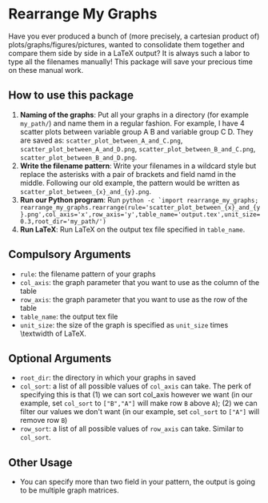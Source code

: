 # Rearrange My Graphs
Have you ever produced a bunch of (more precisely, a cartesian product of) plots/graphs/figures/pictures, wanted to consolidate them together and compare them side by side in a LaTeX output? It is always such a labor to type all the filenames manually! This package will save your precious time on these manual work.

## How to use this package
1. **Naming of the graphs**: Put all your graphs in a directory (for example `my_path/`) and name them in a regular fashion. For example, I have 4 scatter plots between variable group A B and variable group C D. They are saved as: `scatter_plot_between_A_and_C.png`, `scatter_plot_between_A_and_D.png`, `scatter_plot_between_B_and_C.png`, `scatter_plot_between_B_and_D.png`. 
2. **Write the filename pattern**: Write your filenames in a wildcard style but replace the asterisks with a pair of brackets and field namd in the middle. Following our old example, the pattern would be written as `scatter_plot_between_{x}_and_{y}.png`.
3. **Run our Python program**: Run ```python -c `import rearrange_my_graphs; rearrange_my_graphs.rearrange(rule='scatter_plot_between_{x}_and_{y}.png',col_axis='x',row_axis='y',table_name='output.tex',unit_size=0.3,root_dir='my_path/')```
4. **Run LaTeX**: Run LaTeX on the output tex file specified in `table_name`.

## Compulsory Arguments
- `rule`: the filename pattern of your graphs
- `col_axis`: the graph parameter that you want to use as the column of the table
- `row_axis`: the graph parameter that you want to use as the row of the table
- `table_name`: the output tex file
- `unit_size`: the size of the graph is specified as `unit_size` times \textwidth of LaTeX.

## Optional Arguments
- `root_dir`: the directory in which your graphs in saved
- `col_sort`: a list of all possible values of `col_axis` can take. The perk of specifying this is that (1) we can sort col_axis however we want (in our example, set `col_sort` to `["B","A"]` will make row `B` above `A`); (2) we can filter our values we don't want (in our example, set `col_sort` to `["A"]` will remove row `B`)
- `row_sort`: a list of all possible values of `row_axis` can take. Similar to `col_sort`.

## Other Usage
- You can specify more than two field in your pattern, the output is going to be multiple graph matrices.
